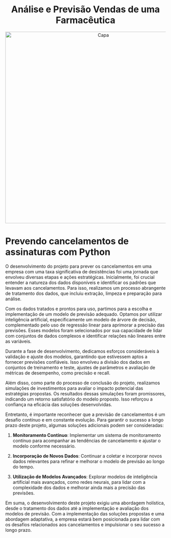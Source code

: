 <div align="center">
  <h1>Análise e Previsão Vendas de uma Farmacêutica</h1>
  <img src="file:///C:/Users/Weslei/Desktop/desafio%207/capa.png" alt="Capa" width="600">
</div>


# Prevendo cancelamentos de assinaturas com Python 

O desenvolvimento do projeto para prever os cancelamentos em uma empresa com uma taxa significativa de desistências foi uma jornada que envolveu diversas etapas e ações estratégicas. Inicialmente, foi crucial entender a natureza dos dados disponíveis e identificar os padrões que levavam aos cancelamentos. Para isso, realizamos um processo abrangente de tratamento dos dados, que incluiu extração, limpeza e preparação para análise.

Com os dados tratados e prontos para uso, partimos para a escolha e implementação de um modelo de previsão adequado. Optamos por utilizar inteligência artificial, especificamente um modelo de árvore de decisão, complementado pelo uso de regressão linear para aprimorar a precisão das previsões. Esses modelos foram selecionados por sua capacidade de lidar com conjuntos de dados complexos e identificar relações não lineares entre as variáveis.

Durante a fase de desenvolvimento, dedicamos esforços consideráveis à validação e ajuste dos modelos, garantindo que estivessem aptos a fornecer previsões confiáveis. Isso envolveu a divisão dos dados em conjuntos de treinamento e teste, ajustes de parâmetros e avaliação de métricas de desempenho, como precisão e recall.

Além disso, como parte do processo de conclusão do projeto, realizamos simulações de investimentos para avaliar o impacto potencial das estratégias propostas. Os resultados dessas simulações foram promissores, indicando um retorno satisfatório do modelo proposto. Isso reforçou a confiança na eficácia das soluções desenvolvidas.

Entretanto, é importante reconhecer que a previsão de cancelamentos é um desafio contínuo e em constante evolução. Para garantir o sucesso a longo prazo deste projeto, algumas soluções adicionais podem ser consideradas:

1. **Monitoramento Contínuo**: Implementar um sistema de monitoramento contínuo para acompanhar as tendências de cancelamento e ajustar o modelo conforme necessário.

2. **Incorporação de Novos Dados**: Continuar a coletar e incorporar novos dados relevantes para refinar e melhorar o modelo de previsão ao longo do tempo.

3. **Utilização de Modelos Avançados**: Explorar modelos de inteligência artificial mais avançados, como redes neurais, para lidar com a complexidade dos dados e melhorar ainda mais a precisão das previsões.

Em suma, o desenvolvimento deste projeto exigiu uma abordagem holística, desde o tratamento dos dados até a implementação e avaliação dos modelos de previsão. Com a implementação das soluções propostas e uma abordagem adaptativa, a empresa estará bem posicionada para lidar com os desafios relacionados aos cancelamentos e impulsionar o seu sucesso a longo prazo.
